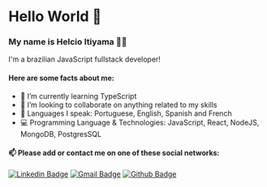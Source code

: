 # Hello World 👋

### My name is Helcio Itiyama 👨‍💻
I'm a brazilian JavaScript fullstack developer!


#### Here are some facts about me:
- 🚀 I’m currently learning TypeScript
- 💪 I’m looking to collaborate on anything related to my skills
- 💬 Languages I speak: Portuguese, English, Spanish and French
- 💻 Programming Language & Technologies: JavaScript, React, NodeJS, MongoDB, PostgresSQL

#### 📫 Please add or contact me on one of these social networks:
[![Linkedin Badge](https://img.shields.io/badge/-LinkedIn-blue?style=flat-square&logo=Linkedin&logoColor=white&link=https://www.linkedin.com/in/helcioitiyama/)](https://www.linkedin.com/in/helcioitiyama/)
[![Gmail Badge](https://img.shields.io/badge/-Gmail-c14438?style=flat-square&logo=Gmail&logoColor=white&link=mailto:helcio.itiyama@gmail.com)](mailto:helcio.itiyama@gmail.com)
[![Github Badge](https://img.shields.io/badge/-Github-000?style=flat-square&logo=Github&logoColor=white&link=https://github.com/HelcioItiyama)](https://github.com/HelcioItiyama)
